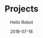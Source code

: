 ---
title: "Projects"
date: "2018-07-18"
author: "Hello Robot"
type: "link-list"
linkListData: "myProjects"
---